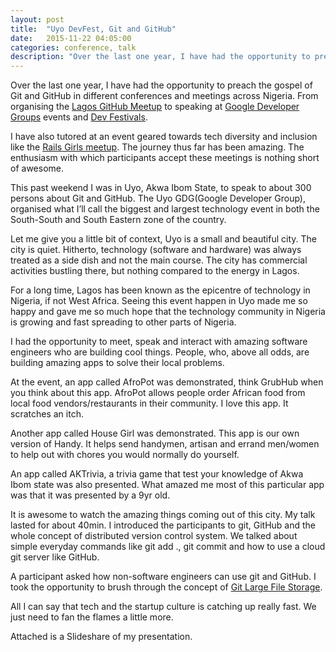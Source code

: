 ```yaml
---
layout: post
title:  "Uyo DevFest, Git and GitHub"
date:   2015-11-22 04:05:00
categories: conference, talk
description: "Over the last one year, I have had the opportunity to preach the gospel of Git and GitHub in different conferences and meetings across Nigeria. From organising the Lagos GitHub Meetup to speaking at Google Developer Groups events and Dev Festivals."
---
```


Over the last one year, I have had the opportunity to preach the gospel of Git and GitHub in different conferences and meetings across Nigeria. From organising the [Lagos GitHub Meetup](http://lagosmeet.github.io/) to speaking at [Google Developer Groups](http://devblog.gdglagos.com/2015/07/git-with-programme-this-saturday.html) events and [Dev Festivals](http://devfestse.com/#!/speakers/4).

I have also tutored at an event geared towards tech diversity and inclusion like the [Rails Girls meetup](http://railsgirls.com/lagos). The journey thus far has been amazing. The enthusiasm with which participants accept these meetings is nothing short of awesome.

This past weekend I was in Uyo, Akwa Ibom State, to speak to about 300 persons about Git and GitHub. The Uyo GDG(Google Developer Group), organised what I’ll call the biggest and largest technology event in both the South-South and South Eastern zone of the country.

Let me give you a little bit of context, Uyo is a small and beautiful city. The city is quiet. Hitherto, technology (software and hardware) was always treated as a side dish and not the main course. The city has commercial activities bustling there, but nothing compared to the energy in Lagos.

For a long time, Lagos has been known as the epicentre of technology in Nigeria, if not West Africa. Seeing this event happen in Uyo made me so happy and gave me so much hope that the technology community in Nigeria is growing and fast spreading to other parts of Nigeria.

I had the opportunity to meet, speak and interact with amazing software engineers who are building cool things. People, who, above all odds, are building amazing apps to solve their local problems.

At the event, an app called AfroPot was demonstrated, think GrubHub when you think about this app. AfroPot allows people order African food from local food vendors/restaurants in their community. I love this app. It scratches an itch.

Another app called House Girl was demonstrated. This app is our own version of Handy. It helps send handymen, artisan and errand men/women to help out with chores you would normally do yourself.

An app called AKTrivia, a trivia game that test your knowledge of Akwa Ibom state was also presented. What amazed me most of this particular app was that it was presented by a 9yr old.

It is awesome to watch the amazing things coming out of this city. My talk lasted for about 40min. I introduced the participants to git, GitHub and the whole concept of distributed version control system. We talked about simple everyday commands like git add ., git commit and how to use a cloud git server like GitHub.

A participant asked how non-software engineers can use git and GitHub. I took the opportunity to brush through the concept of [Git Large File Storage](https://git-lfs.github.com/).

All I can say that tech and the startup culture is catching up really fast. We just need to fan the flames a little more.

Attached is a Slideshare of my presentation. 

<script async class="speakerdeck-embed" data-id="c77d56377a64440eaccf5cfd6f2d6571" data-ratio="1.33333333333333" src="//speakerdeck.com/assets/embed.js"></script>